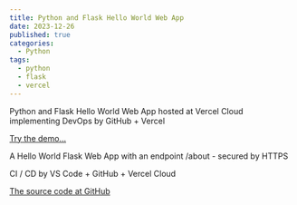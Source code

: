 ```yaml
---
title: Python and Flask Hello World Web App
date: 2023-12-26
published: true
categories:
  - Python
tags:
  - python
  - flask
  - vercel
---
```


Python and Flask Hello World Web App hosted at Vercel Cloud implementing DevOps by GitHub + Vercel

<a href="https://flask-vercel-hello-world-coral.vercel.app/" target="_blank" title="Flask Web App at Vercel">Try the demo...</a>

A Hello World Flask Web App with an endpoint /about - secured by HTTPS

CI / CD by VS Code + GitHub + Vercel Cloud

<a href="https://github.com/persteenolsen/flask-vercel-hello-world" target="_blank">The source code at GitHub</a>

<p></p>